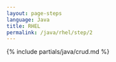 ```yaml
---
layout: page-steps
language: Java
title: RHEL
permalink: /java/rhel/step/2
---
```


{% include partials/java/crud.md %}
